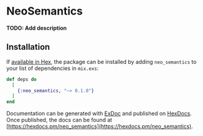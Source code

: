 # NeoSemantics

**TODO: Add description**

## Installation

If [available in Hex](https://hex.pm/docs/publish), the package can be installed
by adding `neo_semantics` to your list of dependencies in `mix.exs`:

```elixir
def deps do
  [
    {:neo_semantics, "~> 0.1.0"}
  ]
end
```

Documentation can be generated with [ExDoc](https://github.com/elixir-lang/ex_doc)
and published on [HexDocs](https://hexdocs.pm). Once published, the docs can
be found at [https://hexdocs.pm/neo_semantics](https://hexdocs.pm/neo_semantics).

